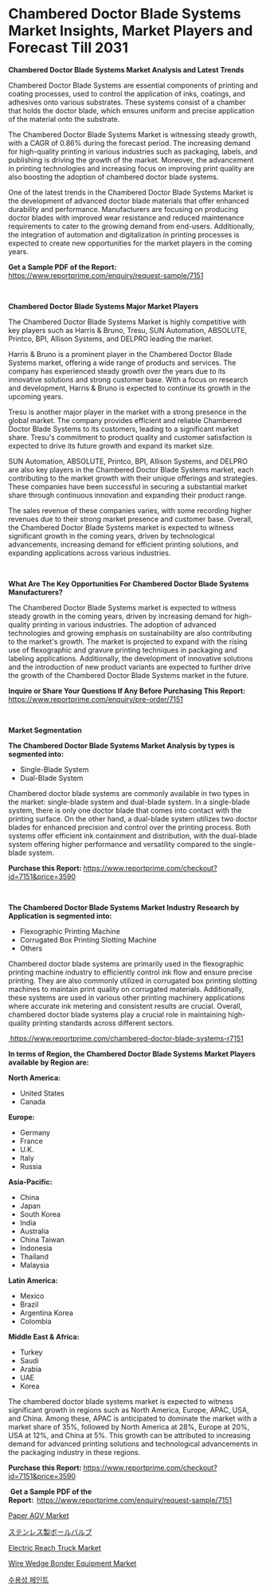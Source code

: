 <p><h1>Chambered Doctor Blade Systems Market Insights, Market Players and Forecast Till 2031</h1></p><p><strong>Chambered Doctor Blade Systems Market Analysis and Latest Trends</strong></p>
<p><p>Chambered Doctor Blade Systems are essential components of printing and coating processes, used to control the application of inks, coatings, and adhesives onto various substrates. These systems consist of a chamber that holds the doctor blade, which ensures uniform and precise application of the material onto the substrate. </p><p>The Chambered Doctor Blade Systems Market is witnessing steady growth, with a CAGR of 0.86% during the forecast period. The increasing demand for high-quality printing in various industries such as packaging, labels, and publishing is driving the growth of the market. Moreover, the advancement in printing technologies and increasing focus on improving print quality are also boosting the adoption of chambered doctor blade systems.</p><p>One of the latest trends in the Chambered Doctor Blade Systems Market is the development of advanced doctor blade materials that offer enhanced durability and performance. Manufacturers are focusing on producing doctor blades with improved wear resistance and reduced maintenance requirements to cater to the growing demand from end-users. Additionally, the integration of automation and digitalization in printing processes is expected to create new opportunities for the market players in the coming years.</p></p>
<p><strong>Get a Sample PDF of the Report:&nbsp;</strong> <a href="https://www.reportprime.com/enquiry/request-sample/7151">https://www.reportprime.com/enquiry/request-sample/7151</a></p>
<p>&nbsp;</p>
<p><strong>Chambered Doctor Blade Systems Major Market Players</strong></p>
<p><p>The Chambered Doctor Blade Systems Market is highly competitive with key players such as Harris & Bruno, Tresu, SUN Automation, ABSOLUTE, Printco, BPI, Allison Systems, and DELPRO leading the market. </p><p>Harris & Bruno is a prominent player in the Chambered Doctor Blade Systems market, offering a wide range of products and services. The company has experienced steady growth over the years due to its innovative solutions and strong customer base. With a focus on research and development, Harris & Bruno is expected to continue its growth in the upcoming years.</p><p>Tresu is another major player in the market with a strong presence in the global market. The company provides efficient and reliable Chambered Doctor Blade Systems to its customers, leading to a significant market share. Tresu's commitment to product quality and customer satisfaction is expected to drive its future growth and expand its market size.</p><p>SUN Automation, ABSOLUTE, Printco, BPI, Allison Systems, and DELPRO are also key players in the Chambered Doctor Blade Systems market, each contributing to the market growth with their unique offerings and strategies. These companies have been successful in securing a substantial market share through continuous innovation and expanding their product range.</p><p>The sales revenue of these companies varies, with some recording higher revenues due to their strong market presence and customer base. Overall, the Chambered Doctor Blade Systems market is expected to witness significant growth in the coming years, driven by technological advancements, increasing demand for efficient printing solutions, and expanding applications across various industries.</p></p>
<p>&nbsp;</p>
<p><strong>What Are The Key Opportunities For Chambered Doctor Blade Systems Manufacturers?</strong></p>
<p><p>The Chambered Doctor Blade Systems market is expected to witness steady growth in the coming years, driven by increasing demand for high-quality printing in various industries. The adoption of advanced technologies and growing emphasis on sustainability are also contributing to the market's growth. The market is projected to expand with the rising use of flexographic and gravure printing techniques in packaging and labeling applications. Additionally, the development of innovative solutions and the introduction of new product variants are expected to further drive the growth of the Chambered Doctor Blade Systems market in the future.</p></p>
<p><strong>Inquire or Share Your Questions If Any Before Purchasing This Report:</strong> <a href="https://www.reportprime.com/enquiry/pre-order/7151">https://www.reportprime.com/enquiry/pre-order/7151</a></p>
<p>&nbsp;</p>
<p><strong>Market Segmentation</strong></p>
<p><strong>The Chambered Doctor Blade Systems Market Analysis by types is segmented into:</strong></p>
<p><ul><li>Single-Blade System</li><li>Dual-Blade System</li></ul></p>
<p><p>Chambered doctor blade systems are commonly available in two types in the market: single-blade system and dual-blade system. In a single-blade system, there is only one doctor blade that comes into contact with the printing surface. On the other hand, a dual-blade system utilizes two doctor blades for enhanced precision and control over the printing process. Both systems offer efficient ink containment and distribution, with the dual-blade system offering higher performance and versatility compared to the single-blade system.</p></p>
<p><strong>Purchase this Report:&nbsp;</strong><a href="https://www.reportprime.com/checkout?id=7151&price=3590">https://www.reportprime.com/checkout?id=7151&price=3590</a></p>
<p>&nbsp;</p>
<p><strong>The Chambered Doctor Blade Systems Market Industry Research by Application is segmented into:</strong></p>
<p><ul><li>Flexographic Printing Machine</li><li>Corrugated Box Printing Slotting Machine</li><li>Others</li></ul></p>
<p><p>Chambered doctor blade systems are primarily used in the flexographic printing machine industry to efficiently control ink flow and ensure precise printing. They are also commonly utilized in corrugated box printing slotting machines to maintain print quality on corrugated materials. Additionally, these systems are used in various other printing machinery applications where accurate ink metering and consistent results are crucial. Overall, chambered doctor blade systems play a crucial role in maintaining high-quality printing standards across different sectors.</p></p>
<p><a href="https://www.reportprime.com/chambered-doctor-blade-systems-r7151">&nbsp;https://www.reportprime.com/chambered-doctor-blade-systems-r7151</a></p>
<p><strong>In terms of Region, the Chambered Doctor Blade Systems Market Players available by Region are:</strong></p>
<p>
    <p> <strong> North America: </strong>
        <ul>
            <li>United States</li>
            <li>Canada</li>
        </ul>
        </p> 
    <p> <strong> Europe: </strong>
        <ul>
            <li>Germany</li>
            <li>France</li>
            <li>U.K.</li>
            <li>Italy</li>
            <li>Russia</li>
        </ul>
        </p> 
    <p> <strong> Asia-Pacific: </strong>
        <ul>
            <li>China</li>
            <li>Japan</li>
            <li>South Korea</li>
            <li>India</li>
            <li>Australia</li>
            <li>China Taiwan</li>
            <li>Indonesia</li>
            <li>Thailand</li>
            <li>Malaysia</li>
        </ul>
        </p> 
    <p> <strong> Latin America: </strong>
        <ul>
            <li>Mexico</li>
            <li>Brazil</li>
            <li>Argentina Korea</li>
            <li>Colombia</li>
        </ul>
        </p> 
    <p> <strong> Middle East & Africa: </strong>
        <ul>
            <li>Turkey</li>
            <li>Saudi</li>
            <li>Arabia</li>
            <li>UAE</li>
            <li>Korea</li>
        </ul>
    </p>
    </p>
<p><p>The chambered doctor blade systems market is expected to witness significant growth in regions such as North America, Europe, APAC, USA, and China. Among these, APAC is anticipated to dominate the market with a market share of 35%, followed by North America at 28%, Europe at 20%, USA at 12%, and China at 5%. This growth can be attributed to increasing demand for advanced printing solutions and technological advancements in the packaging industry in these regions.</p></p>
<p><strong>Purchase this Report: </strong><a href="https://www.reportprime.com/checkout?id=7151&price=3590">https://www.reportprime.com/checkout?id=7151&price=3590</a></p>
<p>&nbsp;<strong>Get a Sample PDF of the Report:&nbsp;&nbsp;</strong><a href="https://www.reportprime.com/enquiry/request-sample/7151">https://www.reportprime.com/enquiry/request-sample/7151</a></p>
<p><strong></strong></p>
<p><p><a href="https://medium.com/@sac-m/paper-agv-market-forecasts-market-trends-and-impact-analysis-2024-2031-a168edaddb8c">Paper AGV Market</a></p><p><a href="https://medium.com/@loganchynna/%E3%82%B0%E3%83%AD%E3%83%BC%E3%83%90%E3%83%AB-%E3%82%B9%E3%83%86%E3%83%B3%E3%83%AC%E3%82%B9%E9%8B%BC-%E3%83%9C%E3%83%BC%E3%83%AB%E3%83%90%E3%83%AB%E3%83%96%E5%B8%82%E5%A0%B4%E3%81%AE%E3%83%88%E3%83%AC%E3%83%B3%E3%83%89-2024%E5%B9%B4-2031%E5%B9%B4-%E3%81%AB%E9%96%A2%E3%81%99%E3%82%8B%E6%88%A6%E7%95%A5%E7%9A%84%E3%81%AA%E6%B4%9E%E5%AF%9F%E3%81%8C106%E3%83%9A%E3%83%BC%E3%82%B8%E3%81%A7%E7%B6%B2%E7%BE%85%E3%81%95%E3%82%8C%E3%81%A6%E3%81%84%E3%81%BE%E3%81%99-03f086b60f6f">ステンレス製ボールバルブ</a></p><p><a href="https://medium.com/@henrykihn_12939/electric-reach-truck-market-outlook-complete-industry-analysis-2024-to-2031-f32125e53a51">Electric Reach Truck Market</a></p><p><a href="https://github.com/AnnChovey2023/Market-Research-Report-List-2/blob/main/wire-wedge-bonder-equipment-market.md">Wire Wedge Bonder Equipment Market</a></p><p><a href="https://medium.com/@dayanarunolfsdottir/2024%EB%85%84%EB%B6%80%ED%84%B0-2031%EB%85%84%EA%B9%8C%EC%A7%80%EC%9D%98-%EC%88%98%EC%9A%A9%EC%84%B1-%EB%8F%84%EB%A3%8C-%EC%8B%9C%EC%9E%A5-%EC%84%B1%EC%9E%A5-%EC%A0%84%EB%A7%9D%EC%9D%80-7-5-%EC%9D%98-%EC%97%B0%ED%8F%89%EA%B7%A0-%EC%84%B1%EC%9E%A5%EB%A5%A0-cagr-%EB%A1%9C-%EC%A0%84%EB%A7%9D%EB%90%98%EB%A9%B0-%EC%A0%81%EC%9A%A9%EB%B6%84%EC%95%BC-%EC%A7%80%EC%97%AD%EB%B3%84-%EC%A0%84%EB%A7%9D-%EB%B0%8F-%EC%88%98%EC%9D%B5%EC%97%90-%EB%8C%80%ED%95%9C-%EC%8B%9C%EC%9E%A5-%EB%8F%99%ED%96%A5-%EB%B6%84%EC%84%9D%EC%9D%B4-%ED%8F%AC%ED%95%A8%EB%90%A9%EB%8B%88%EB%8B%A4-bc16fda3f762">수용성 페인트</a></p></p>